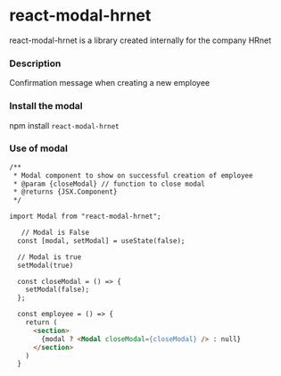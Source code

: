 # react-modal-hrnet

react-modal-hrnet is a library created internally for the company HRnet

### Description

Confirmation message when creating a new employee

### Install the modal

npm install `react-modal-hrnet`

### Use of modal

```html
/**
 * Modal component to show on successful creation of employee
 * @param {closeModal} // function to close modal
 * @returns {JSX.Component}
 */

import Modal from "react-modal-hrnet";

   // Modal is False
  const [modal, setModal] = useState(false);

  // Modal is true
  setModal(true)

  const closeModal = () => {
    setModal(false);
  };

  const employee = () => {
    return (
      <section>
        {modal ? <Modal closeModal={closeModal} /> : null}
      </section>
    )
  }
```




